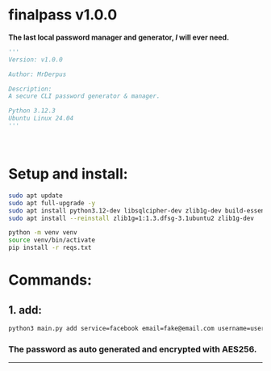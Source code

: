 finalpass v1.0.0
================

**The last local password manager and generator, *I* will ever need.**

```py
'''
Version: v1.0.0

Author: MrDerpus

Description:
A secure CLI password generator & manager.

Python 3.12.3
Ubuntu Linux 24.04
'''
```

<br>

# Setup and install:
```sh
sudo apt update
sudo apt full-upgrade -y
sudo apt install python3.12-dev libsqlcipher-dev zlib1g-dev build-essential
sudo apt install --reinstall zlib1g=1:1.3.dfsg-3.1ubuntu2 zlib1g-dev

python -m venv venv
source venv/bin/activate
pip install -r reqs.txt
```

# Commands:
## 1. add:
```sh
python3 main.py add service=facebook email=fake@email.com username=user-name
```
### The password as auto generated and encrypted with AES256.
---

